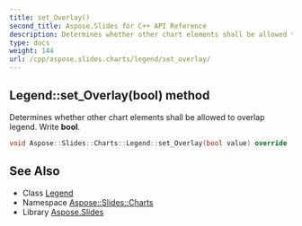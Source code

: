 ```yaml
---
title: set_Overlay()
second_title: Aspose.Slides for C++ API Reference
description: Determines whether other chart elements shall be allowed to overlap legend. Write bool.
type: docs
weight: 144
url: /cpp/aspose.slides.charts/legend/set_overlay/
---
```

## Legend::set_Overlay(bool) method


Determines whether other chart elements shall be allowed to overlap legend. Write **bool**.

```cpp
void Aspose::Slides::Charts::Legend::set_Overlay(bool value) override
```

## See Also

* Class [Legend](./)
* Namespace [Aspose::Slides::Charts](../)
* Library [Aspose.Slides](../../)